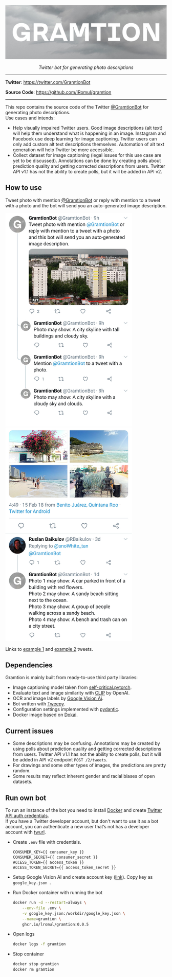 <p align="center">
  <a href="https://github.com/lRomul/gramtion"><img src="https://raw.githubusercontent.com/lRomul/gramtion/master/pics/gramtion.jpeg" alt="Title GRAMTION on the background of a black and white photo of clouds in the sky"></a>
</p>
<p align="center">
    <em>Twitter bot for generating photo descriptions</em>
</p>

---

**Twitter**: <a href="https://twitter.com/GramtionBot" target="_blank">https://twitter.com/GramtionBot</a>

**Source Code**: <a href="https://github.com/lRomul/gramtion" target="_blank">https://github.com/lRomul/gramtion</a>

---

This repo contains the source code of the Twitter [@GramtionBot](https://twitter.com/GramtionBot) for generating photo descriptions.  
Use cases and intends: 
* Help visually impaired Twitter users. 
Good image descriptions (alt text) will help them understand what is happening in an image. 
Instagram and Facebook use deep learning for image captioning. 
Twitter users can only add custom alt text descriptions themselves. 
Automation of alt text generation will help Twitter be more accessible. 
* Collect dataset for image captioning (legal issues for this use case are yet to be discussed). 
Annotations can be done by creating polls about prediction quality and getting corrected descriptions from users. 
Twitter API v1.1 has not the ability to create polls, but it will be added in API v2. 

## How to use

Tweet photo with mention [@GramtionBot](https://twitter.com/GramtionBot) or reply with mention to a tweet with a photo and the bot will send you an auto-generated image description.

![example 1](pics/example1.jpeg) ![example 2](pics/example2.jpeg)

Links to [example 1](https://twitter.com/GramtionBot/status/1320423819794960384) and [example 2](https://twitter.com/snoWhite_tan/status/963953292383580165) tweets.

## Dependencies

Gramtion is mainly built from ready-to-use third party libraries:
* Image captioning model taken from [self-critical.pytorch](https://github.com/ruotianluo/self-critical.pytorch).
* Evaluate text and image similarity with [CLIP](https://openai.com/blog/clip/) by OpenAI.
* OCR and image labels by [Google Vision Ai](https://cloud.google.com/vision).
* Bot written with [Tweepy](https://github.com/tweepy/tweepy).
* Configuration settings implemented with [pydantic](https://github.com/samuelcolvin/pydantic/).
* Docker image based on [Dokai](https://github.com/osai-ai/dokai).

## Current issues 

* Some descriptions may be confusing. Annotations may be created by using polls about prediction quality and getting corrected descriptions from users. Twitter API v1.1 has not the ability to create polls, but it will be added in API v2 endpoint `POST /2/tweets`.
* For drawings and some other types of images, the predictions are pretty random. 
* Some results may reflect inherent gender and racial biases of open datasets.

## Run own bot

To run an instance of the bot you need to install [Docker](https://www.docker.com/) and create [Twitter API auth credentials](https://realpython.com/twitter-bot-python-tweepy/#creating-twitter-api-authentication-credentials).  
If you have a Twitter developer account, but don't want to use it as a bot account, you can authenticate a new user that’s not has a developer account with [twurl](https://github.com/twitter/twurl).

* Create `.env` file with credentials. 

    ```
    CONSUMER_KEY={{ consumer_key }}
    CONSUMER_SECRET={{ consumer_secret }}
    ACCESS_TOKEN={{ access_token }}
    ACCESS_TOKEN_SECRET={{ access_token_secret }}
    ```

* Setup Google Vision AI and create account key ([link](https://cloud.google.com/vision/docs/setup)). Copy key as `google_key.json `.

* Run Docker container with running the bot  

    ```bash
    docker run -d --restart=always \
        --env-file .env \
        -v google_key.json:/workdir/google_key.json \
        --name=gramtion \
        ghcr.io/lromul/gramtion:0.0.5
    ```

* Open logs 

    ```bash
    docker logs -f gramtion
    ```

* Stop container

    ```bash
    docker stop gramtion
    docker rm gramtion
    ```

